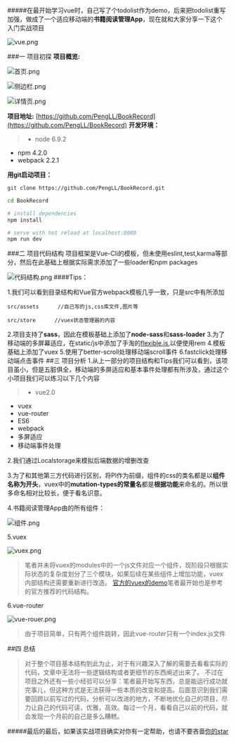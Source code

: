 #####在最开始学习vue时，自己写了个todolist作为demo，后来把todolist重写加强，做成了一个适应移动端的**书籍阅读管理App**，现在就和大家分享一下这个入门实战项目

![vue.png](http://upload-images.jianshu.io/upload_images/1916203-f6c3f8a0135ff39f.png?imageMogr2/auto-orient/strip%7CimageView2/2/w/1240)

###一 项目初探
**项目概览:**  




![首页.png](http://upload-images.jianshu.io/upload_images/1916203-4b99357ace03417d.png?imageMogr2/auto-orient/strip%7CimageView2/2/w/1240)

![侧边栏.png](http://upload-images.jianshu.io/upload_images/1916203-61c8e46314d8e4e8.png?imageMogr2/auto-orient/strip%7CimageView2/2/w/1240)

![详情页.png](http://upload-images.jianshu.io/upload_images/1916203-edef84a465b9a2c7.png?imageMogr2/auto-orient/strip%7CimageView2/2/w/1240)


**项目地址:**  [https://github.com/PengLL/BookRecord](https://github.com/PengLL/BookRecord)
**开发环境：**
>-  node 6.9.2     
- npm  4.2.0    
- webpack 2.2.1

**用git启动项目：**
``` bash
git clone https://github.com/PengLL/BookRecord.git

cd BookRecord

# install dependencies
npm install

# serve with hot reload at localhost:8080
npm run dev

```
###二 项目代码结构
项目框架是Vue-Cli的模板，但未使用eslint,test,karma等部分，然后在此基础上根据实际需求添加了一些loader和npm packages

![代码结构.png](http://upload-images.jianshu.io/upload_images/1916203-adf4c10728fdfd07.png?imageMogr2/auto-orient/strip%7CimageView2/2/w/1240)
####Tips：

1.我们可以看到目录结构和Vue官方webpack模板几乎一致，只是src中有所添加
```
src/assets      //自己写的js,css库文件,图片等

src/store      //vuex状态管理器的内容

```
2.项目支持了**sass**，因此在模板基础上添加了**node-sass**和**sass-loader**
3.为了移动端的多屏幕适应，在static/js中添加了手淘的[flexible.js](https://github.com/amfe/lib-flexible),以便使用rem
4.模板基础上添加了vuex
5.使用了better-scroll处理移动端scroll事件
6.fastclick处理移动端点击事件
##三 项目分析
1.从上一部分的项目结构和Tips我们可以看到，该项目虽小，但是五脏俱全，移动端的多屏适应和基本事件处理都有所涉及，通过这个小项目我们可以练习以下几个内容
>- vue2.0
- vuex
- vue-router
- ES6
- webpack
- 多屏适应
- 移动端事件处理

2.我们通过Localstorage来模拟后端数据的增删改查

3.为了和其他第三方代码进行区别，将Pl作为前缀，组件的css的类名都是以**组件名称为开头**，vuex中的**mutation-types的常量名**都是**根据功能**来命名的。所以很多命名相对比较长，便于看名识意。

4.书籍阅读管理App由的所有组件：


![组件.png](http://upload-images.jianshu.io/upload_images/1916203-aa74271c858d830c.png?imageMogr2/auto-orient/strip%7CimageView2/2/w/1240)


5.vuex


![vuex.png](http://upload-images.jianshu.io/upload_images/1916203-b9dd589cea369ebc.png?imageMogr2/auto-orient/strip%7CimageView2/2/w/1240)

>  笔者并未将vuex的modules中的一个js文件对应一个组件，现阶段只根据实际状态的复杂度划分了三个模块，如果后续在某些组件上增加功能，vuex内部结构还需要重新进行改造。
[官方的vuex的demo](https://github.com/vuejs/vuex/tree/dev/examples/shopping-cart)笔者最开始也是参考的官方推荐的代码结构。

6.vue-router

![vue-rouer.png](http://upload-images.jianshu.io/upload_images/1916203-a54d505f29594a1c.png?imageMogr2/auto-orient/strip%7CimageView2/2/w/1240)
>  由于项目简单，只有两个组件跳转，因此vue-router只有一个index.js文件

##四 总结
>对于整个项目基本结构到此为止，对于有兴趣深入了解的需要去看看实际的代码，文章中无法将一些逻辑结构或者更细节的东西阐述出来了。 不过在项目之外还有一些小经验可以分享：笔者最开始写东西，总是能运行成功就完事儿，但这种方式是无法获得一些本质的改变和提高。后面意识到我们需要回顾以前写过的代码，分析可以改进的地方，不断地优化自己的项目，尽力让自己的代码可读，优雅，高效。每过一个月，看看自己以前的代码，就会发现一个月前的自己是多么糟糕。

#####最后的最后，如果该实战项目确实对你有一定帮助，也请不要吝啬[你的star](https://github.com/PengLL/BookRecord)
